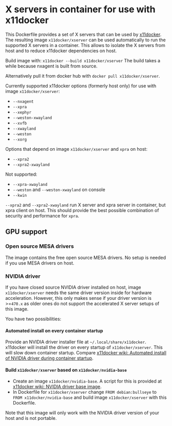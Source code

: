 # X servers in container for use with x11docker

This Dockerfile provides a set of X servers that can be used by [x11docker](https://github.com/mviereck/x11docker).
The resulting image `x11docker/xserver` can be used automatically to run the supported X servers in a container.
This allows to isolate the X servers from host and to reduce x11docker dependencies on host.

Build image with: `x11docker --build x11docker/xserver`
The build takes a while because nxagent is built from source.

Alternatively pull it from docker hub with `docker pull x11docker/xserver`.

Currently supported x11docker options (formerly host only) for use with image `x11docker/xserver`:
 - `--nxagent`
 - `--xpra`
 - `--xephyr`
 - `--weston-xwayland`
 - `--xvfb`
 - `--xwayland`
 - `--weston`
 - `--xorg`

Options that depend on image `x11docker/xserver` and `xpra` on host:
 - `--xpra2`
 - `--xpra2-xwayland`
 
Not supported:  
 - `--xpra-xwayland`
 - `--weston` and `--weston-xwayland` on console
 - `--kwin`
 
`--xpra2` and `--xpra2-xwayland` run X server and xpra server in container, but xpra client on host. 
This should provide the best possible combination of security and performance for `xpra`.

## GPU support
### Open source MESA drivers
The image contains the free open source MESA drivers. No setup is needed if you use MESA drivers on host.
### NVIDIA driver
If you have closed source NVIDIA driver installed on host, image `x11docker/xserver` needs the same driver version inside for hardware acceleration.
However, this only makes sense if your driver version is >=`470.x` as older ones do not support the accelerated X server setups of this image.

You have two possibilities:
#### Automated install on every container startup
Provide an NVIDIA driver installer file at `~/.local/share/x11docker`. x11docker will install the driver on every startup of `x11docker/xserver`.
This will slow down container startup. Compare [x11docker wiki: Automated install of NVIDIA driver during container startup](https://github.com/mviereck/x11docker/wiki/NVIDIA-driver-support-for-docker-container#automated-install-of-nvidia-driver-during-container-startup).
#### Build `x11docker/xserver` based on `x11docker/nvidia-base`
 - Create an image `x11docker/nvidia-base`. A script for this is provided at [x11docker wiki: NVIDIA driver base image](https://github.com/mviereck/x11docker/wiki/NVIDIA-driver-support-for-docker-container#nvidia-driver-base-image).
 - In Dockerfile for `x11docker/xserver` change `FROM debian:bullseye` to `FROM x11docker/nvidia-base` and build image `x11docker/xserver` with this Dockerfile.
 
Note that this image will only work with the NVIDIA driver version of your host and is not portable.
